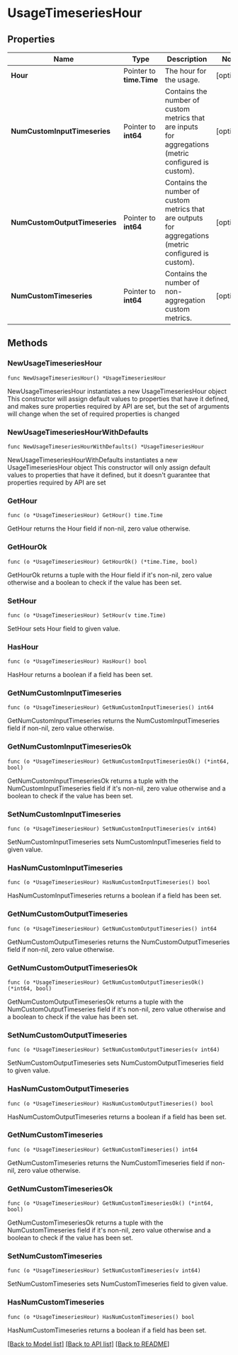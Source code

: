# UsageTimeseriesHour

## Properties

Name | Type | Description | Notes
---- | ---- | ----------- | ------
**Hour** | Pointer to **time.Time** | The hour for the usage. | [optional] 
**NumCustomInputTimeseries** | Pointer to **int64** | Contains the number of custom metrics that are inputs for aggregations (metric configured is custom). | [optional] 
**NumCustomOutputTimeseries** | Pointer to **int64** | Contains the number of custom metrics that are outputs for aggregations (metric configured is custom). | [optional] 
**NumCustomTimeseries** | Pointer to **int64** | Contains the number of non-aggregation custom metrics. | [optional] 

## Methods

### NewUsageTimeseriesHour

`func NewUsageTimeseriesHour() *UsageTimeseriesHour`

NewUsageTimeseriesHour instantiates a new UsageTimeseriesHour object
This constructor will assign default values to properties that have it defined,
and makes sure properties required by API are set, but the set of arguments
will change when the set of required properties is changed

### NewUsageTimeseriesHourWithDefaults

`func NewUsageTimeseriesHourWithDefaults() *UsageTimeseriesHour`

NewUsageTimeseriesHourWithDefaults instantiates a new UsageTimeseriesHour object
This constructor will only assign default values to properties that have it defined,
but it doesn't guarantee that properties required by API are set

### GetHour

`func (o *UsageTimeseriesHour) GetHour() time.Time`

GetHour returns the Hour field if non-nil, zero value otherwise.

### GetHourOk

`func (o *UsageTimeseriesHour) GetHourOk() (*time.Time, bool)`

GetHourOk returns a tuple with the Hour field if it's non-nil, zero value otherwise
and a boolean to check if the value has been set.

### SetHour

`func (o *UsageTimeseriesHour) SetHour(v time.Time)`

SetHour sets Hour field to given value.

### HasHour

`func (o *UsageTimeseriesHour) HasHour() bool`

HasHour returns a boolean if a field has been set.

### GetNumCustomInputTimeseries

`func (o *UsageTimeseriesHour) GetNumCustomInputTimeseries() int64`

GetNumCustomInputTimeseries returns the NumCustomInputTimeseries field if non-nil, zero value otherwise.

### GetNumCustomInputTimeseriesOk

`func (o *UsageTimeseriesHour) GetNumCustomInputTimeseriesOk() (*int64, bool)`

GetNumCustomInputTimeseriesOk returns a tuple with the NumCustomInputTimeseries field if it's non-nil, zero value otherwise
and a boolean to check if the value has been set.

### SetNumCustomInputTimeseries

`func (o *UsageTimeseriesHour) SetNumCustomInputTimeseries(v int64)`

SetNumCustomInputTimeseries sets NumCustomInputTimeseries field to given value.

### HasNumCustomInputTimeseries

`func (o *UsageTimeseriesHour) HasNumCustomInputTimeseries() bool`

HasNumCustomInputTimeseries returns a boolean if a field has been set.

### GetNumCustomOutputTimeseries

`func (o *UsageTimeseriesHour) GetNumCustomOutputTimeseries() int64`

GetNumCustomOutputTimeseries returns the NumCustomOutputTimeseries field if non-nil, zero value otherwise.

### GetNumCustomOutputTimeseriesOk

`func (o *UsageTimeseriesHour) GetNumCustomOutputTimeseriesOk() (*int64, bool)`

GetNumCustomOutputTimeseriesOk returns a tuple with the NumCustomOutputTimeseries field if it's non-nil, zero value otherwise
and a boolean to check if the value has been set.

### SetNumCustomOutputTimeseries

`func (o *UsageTimeseriesHour) SetNumCustomOutputTimeseries(v int64)`

SetNumCustomOutputTimeseries sets NumCustomOutputTimeseries field to given value.

### HasNumCustomOutputTimeseries

`func (o *UsageTimeseriesHour) HasNumCustomOutputTimeseries() bool`

HasNumCustomOutputTimeseries returns a boolean if a field has been set.

### GetNumCustomTimeseries

`func (o *UsageTimeseriesHour) GetNumCustomTimeseries() int64`

GetNumCustomTimeseries returns the NumCustomTimeseries field if non-nil, zero value otherwise.

### GetNumCustomTimeseriesOk

`func (o *UsageTimeseriesHour) GetNumCustomTimeseriesOk() (*int64, bool)`

GetNumCustomTimeseriesOk returns a tuple with the NumCustomTimeseries field if it's non-nil, zero value otherwise
and a boolean to check if the value has been set.

### SetNumCustomTimeseries

`func (o *UsageTimeseriesHour) SetNumCustomTimeseries(v int64)`

SetNumCustomTimeseries sets NumCustomTimeseries field to given value.

### HasNumCustomTimeseries

`func (o *UsageTimeseriesHour) HasNumCustomTimeseries() bool`

HasNumCustomTimeseries returns a boolean if a field has been set.


[[Back to Model list]](../README.md#documentation-for-models) [[Back to API list]](../README.md#documentation-for-api-endpoints) [[Back to README]](../README.md)


